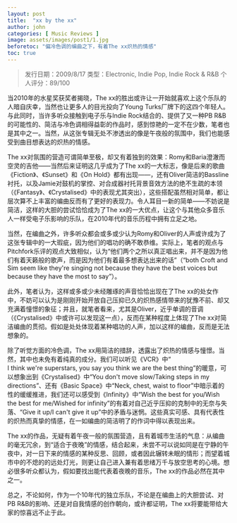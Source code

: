 ```yaml
---
layout: post
title:  "xx by the xx"
author: john
categories: [ Music Reviews ]
image: assets/images/post1/1.jpg
beforetoc: "偏冷色调的编曲之下，有着The xx炽热的情感"
toc: true
---
```


> 发行日期：2009/8/17
> 类型：Electronic, Indie Pop, Indie Rock & R&B
> 个人评分：89/100

当2010年的水星奖获奖者揭晓，The xx的胜出或许让一开始就喜欢上这个乐队的人暗自庆幸，当然也让更多人的目光投向了Young Turks厂牌下的这四个年轻人。与此同时，当许多听众接触到电子乐与Indie Rock结合的、提供了又一种PB R&B的可能性的、简洁与冷色调相得益彰的作品时，感到惊艳的一定不在少数，笔者也是其中之一。当然，从这张专辑无处不渗透出的像是午夜般的氛围中，我们也能感受到曲目想表达的炽热的情感。

The xx对氛围的营造可谓简单至极，却又有着独到的效果：Romy和Baria澄澈而空灵的吉他——当然后来证明这几乎成为了The xx的一大标志，像是后来的歌曲《Fiction》、《Sunset》和《On Hold》都有出现——，还有Oliver简洁的Bassline衬托，以及Jamie对鼓机的掌控、对合成器衬托背景音效方法的绝不生疏的本领（《Fantasy》、《Crystalised》中的表现尤其突出），这些搭配虽然相对简单，都让层次算不上丰富的编曲反而有了更好的表现力。令人耳目一新的简单——不妨说是简洁，这样的大胆的尝试恰恰成为了The xx的一大优点，让这个与其他众多音乐人一样受电子乐影响的乐队，在2010年代的音乐历程中拥有立足之地。

当然，在编曲之外，许多听众都会或多或少认为Romy和Oliver的人声或许成为了这张专辑中的一大瑕疵，因为他们的唱功的确不敢恭维。实际上，笔者的观点与Pitchfork乐评的观点大致相似，认为“他们两个之所以真正唱出来，并不是因为他们有着天籁般的歌声，而是因为他们有着最多想表达出来的话”（“both Croft and Sim seem like they're singing not because they have the best voices but because they have the most to say”）。

此外，笔者认为，这样或多或少未经雕琢的声音恰恰出现在了The xx的处女作中，不妨可以认为是刚刚开始开放自己压抑已久的炽热感情带来的犹豫不前、却又充满着憧憬的象征；并且，就笔者看来，尤其是Oliver，近乎单调的音调（《Crystalised》中或许可以发现这一点），反而在某种程度上体现了The xx对简洁编曲的贯彻。假如是处处体现着某种唱功的人声，加以这样的编曲，反而是无法想象的。

除了听觉方面的冷色调，The xx用简洁的措辞，透露出了炽热的情感与憧憬。当然，其中也未免有着纯真的成分。我们可以听见《VCR》中“
I think we're superstars, you say you think we are the best thing”的暖意，可以想象出到《Crystalised》中“You don't move slow/Taking steps in my directions”、还有《Basic Space》中“Neck, chest, waist to floor”中暗示着的性的缓缓推进，我们还可以感受到《Infinity》中“Wish the best for you/Wish the best for me/Wished for infinity”的有着对自己近乎压抑的克制中的无奈与失落、“Give it up/I can't give it up”中的矛盾与迷惘。这些真实可感、具有代表性的炽热而真挚的情感，在一如编曲的简洁明了的作词中得以表现出来。

The xx的作品，无疑有着午夜一般的氛围营造，且有着城市生活的气息：从编曲的毫无冗余，到“适合于夜晚”的情感，结合起来，未尝不可以说如同是在宁静的午夜中，对一日下来的情感的某种反思、回顾，或者因此辗转未眠的情形；而望着城市中的不熄的的远处灯光，则更让自己进入兼有着思绪万千与放空思考的心境。想必很多听众都认为，假如要找出能代表着夜晚的音乐，The xx的作品必然在其中之一。

总之，不论如何，作为一个10年代的独立乐队，不论是在编曲上的大胆尝试、对PB R&B的影响、还是对自我情感的创作朝向，或许都证明，The xx将要能带给大家的惊喜远不止于此。